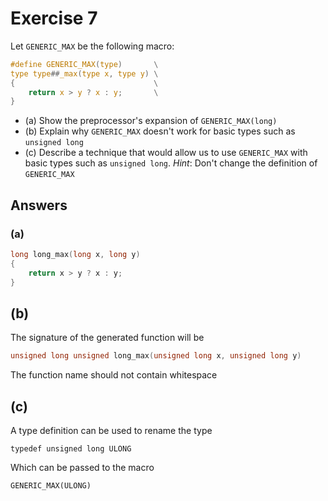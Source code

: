 # Exercise 7

Let `GENERIC_MAX` be the following macro:

```c
#define GENERIC_MAX(type)       \
type type##_max(type x, type y) \
{                               \
    return x > y ? x : y;       \
}
```

- (a) Show the preprocessor's expansion of `GENERIC_MAX(long)`
- (b) Explain why `GENERIC_MAX` doesn't work for basic types such as `unsigned long`
- (c) Describe a technique that would allow us to use `GENERIC_MAX` with basic types such as `unsigned long`. _Hint_: Don't change the definition of `GENERIC_MAX`

## Answers

### (a)

```c
long long_max(long x, long y)
{
    return x > y ? x : y;
}
```

## (b)

The signature of the generated function will be

```c
unsigned long unsigned long_max(unsigned long x, unsigned long y)
```

The function name should not contain whitespace

## (c)

A type definition can be used to rename the type

`typedef unsigned long ULONG`

Which can be passed to the macro

`GENERIC_MAX(ULONG)`
